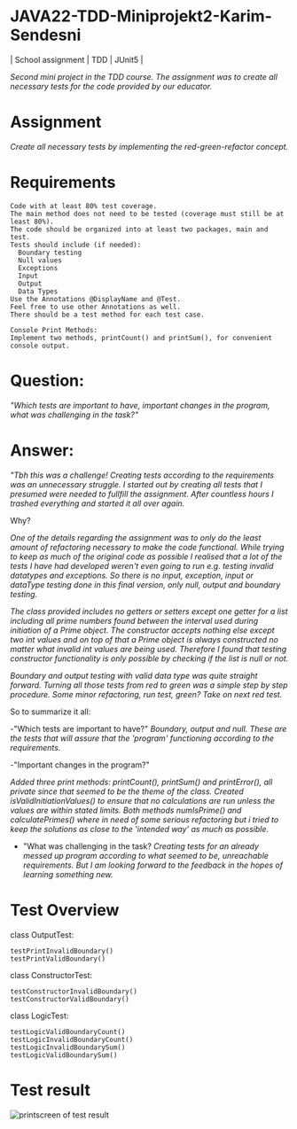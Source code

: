 # JAVA22-TDD-Miniprojekt2-Karim-Sendesni
| School assignment | TDD | JUnit5 |

_Second mini project in the TDD course. The assignment was to create all necessary tests for the code provided by our educator._

# Assignment
_Create all necessary tests by implementing the red-green-refactor concept._

# Requirements
    Code with at least 80% test coverage.
    The main method does not need to be tested (coverage must still be at least 80%).
    The code should be organized into at least two packages, main and test.
    Tests should include (if needed):
      Boundary testing
      Null values
      Exceptions
      Input
      Output
      Data Types
    Use the Annotations @DisplayName and @Test.
    Feel free to use other Annotations as well.
    There should be a test method for each test case.
    
    Console Print Methods:
    Implement two methods, printCount() and printSum(), for convenient console output.
    
# Question:
  
  _"Which tests are important to have, important changes in the program, what was challenging in the task?"_

# Answer:
  
  _"Tbh this was a challenge! Creating tests according to the requirements was an unnecessary struggle.
  I started out by creating all tests that I presumed were needed to fullfill the assignment. 
  After countless hours I trashed everything and started it all over again._
  
  Why? 
  
  _One of the details regarding the assignment was to only do the least amount of refactoring necessary to make the code functional. While trying to keep as much of the original code as possible I realised that a lot of the tests I have had developed weren't even going to run e.g. testing invalid datatypes and exceptions. 
  So there is no input, exception, input or dataType testing done in this final version, only null, output and boundary testing._
  
  _The class provided includes no getters or setters except one getter for a list including all prime numbers found between the interval used during initiation of a Prime object. The constructor accepts nothing else except two int values and on top of that a Prime object is always constructed no matter what invalid int values are being used. Therefore I found that testing constructor functionality is only possible by checking if the list is null or not._
  
  _Boundary and output testing with valid data type was quite straight forward. Turning all those tests from red to green was a simple step by step procedure.
  Some minor refactoring, run test, green? Take on next red test._
  
  So to summarize it all:
  
  -"Which tests are important to have?"
  _Boundary, output and null. These are the tests that will assure that the 'program' functioning according to the requirements._
          
  -"Important changes in the program?"
    
  _Added three print methods: printCount(), printSum() and printError(), all private since that seemed to be the theme of the class.
  Created isValidInitiationValues() to ensure that no calculations are run unless the values are within stated limits.
  Both methods numIsPrime() and calculatePrimes() where in need of some serious refactoring but i tried to keep the 
  solutions as close to the 'intended way' as much as possible._
      
  - "What was challenging in the task?
  _Creating tests for an already messed up program according to what seemed to be, unreachable requirements. But I am looking forward to the feedback in the hopes of learning something new._
  
  
# Test Overview 

  class OutputTest:
  
    testPrintInvalidBoundary()
    testPrintValidBoundary()
    
  class ConstructorTest:
  
    testConstructorInvalidBoundary()
    testConstructorValidBoundary()
    
  class LogicTest:

    testLogicValidBoundaryCount()
    testLogicInvalidBoundaryCount() 
    testLogicInvalidBoundarySum() 
    testLogicValidBoundarySum() 

# Test result

  ![printscreen of test result](https://github.com/rugsmunny/JAVA22-TDD-Miniprojekt2-Karim-Sendesni/assets/49041363/4f6ee5a2-5142-4160-9276-d07670bc0c67)
